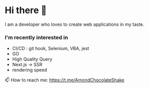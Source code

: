 # Hi there 👋 
I am a developer who loves to create web applications in my taste.


### I'm recently interested in 
- CI/CD : git hook, Selenium, VBA, jest
- GO
- High Quality Query
- Next.js -> SSR
- rendering speed





📫 How to reach me: https://t.me/AmondChocolateShake

<!--
**AmondChocolateShake/AmondChocolateShake** is a ✨ _special_ ✨ repository because its `README.md` (this file) appears on your GitHub profile.

Here are some ideas to get you started:

- 🔭 I’m currently working on ...
- 🌱 I’m currently learning ...
- 👯 I’m looking to collaborate on ...
- 🤔 I’m looking for help with ...
- 💬 Ask me about ...
- 😄 Pronouns: ...
- ⚡ Fun fact: ...
-->
